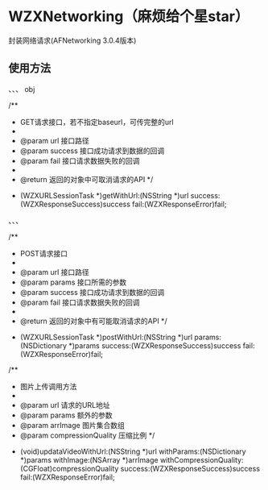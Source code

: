 # WZXNetworking（麻烦给个星star）


封装网络请求(AFNetworking 3.0.4版本)

## 使用方法

、、、 obj

/**
 *  GET请求接口，若不指定baseurl，可传完整的url
 *
 *  @param url     接口路径
 *  @param success 接口成功请求到数据的回调
 *  @param fail    接口请求数据失败的回调
 *
 *  @return 返回的对象中可取消请求的API
 */

+ (WZXURLSessionTask *)getWithUrl:(NSString *)url success:(WZXResponseSuccess)success fail:(WZXResponseError)fail;

、、、

/**
 *  POST请求接口
 *
 *  @param url     接口路径
 *  @param params  接口所需的参数
 *  @param success 接口成功请求到数据的回调
 *  @param fail    接口请求数据失败的回调
 *
 *  @return 返回的对象中有可能取消请求的API
 */
+ (WZXURLSessionTask *)postWithUrl:(NSString *)url params:(NSDictionary *)params success:(WZXResponseSuccess)success fail:(WZXResponseError)fail;


/**
 *  图片上传调用方法
 *
 *  @param url                请求的URL地址
 *  @param params             额外的参数
 *  @param arrImage           图片集合数组
 *  @param compressionQuality 压缩比例
 */
+ (void)updataVideoWithUrl:(NSString *)url withParams:(NSDictionary *)params withImage:(NSArray *)arrImage withCompressionQuality:(CGFloat)compressionQuality success:(WZXResponseSuccess)success fail:(WZXResponseError)fail;
